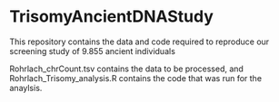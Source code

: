 # TrisomyAncientDNAStudy
This repository contains the data and code required to reproduce our screening study of 9.855 ancient individuals

Rohrlach_chrCount.tsv contains the data to be processed, and Rohrlach_Trisomy_analysis.R contains the code that was run for the anaylsis.
